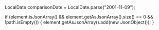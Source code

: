 LocalDate comparisonDate = LocalDate.parse("2001-11-09");

if (element.isJsonArray() && element.getAsJsonArray().size() == 0 && !path.isEmpty()) {
        element.getAsJsonArray().add(new JsonObject());
    }
